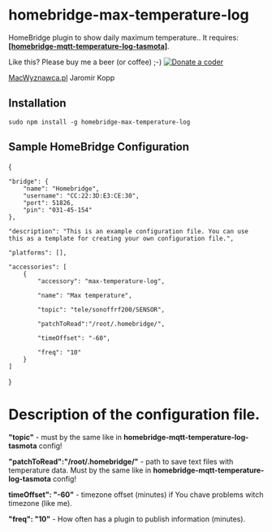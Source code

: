 # homebridge-max-temperature-log

HomeBridge plugin to show daily maximum temperature.. It requires: [**[homebridge-mqtt-temperature-log-tasmota]**](https://www.npmjs.com/package/homebridge-mqtt-temperature-log-tasmota).

Like this? Please buy me a beer (or coffee) ;-) <a href="https://www.paypal.com/cgi-bin/webscr?cmd=_s-xclick&amp;hosted_button_id=CK56Q7SFHEHSW"><img src="http://macwyznawca.pl/donate-paypal2.png" alt="Donate a coder" data-canonical-src="http://macwyznawca.pl/donate-paypal.svg" style="max-width:100%;"></a>

[MacWyznawca.pl](http://macwyznawca.pl) Jaromir Kopp

Installation
--------------------
    sudo npm install -g homebridge-max-temperature-log

Sample HomeBridge Configuration
--------------------

{
	
    "bridge": {
        "name": "Homebridge",
        "username": "CC:22:3D:E3:CE:30",
        "port": 51826,
        "pin": "031-45-154"
    },
    
    "description": "This is an example configuration file. You can use this as a template for creating your own configuration file.",
	
    "platforms": [],
	
	"accessories": [
		{
			"accessory": "max-temperature-log",
			
			"name": "Max temperature",
			
			"topic": "tele/sonoffrf200/SENSOR",
			
			"patchToRead":"/root/.homebridge/",
			
			"timeOffset": "-60",
			
			"freq": "10"
		}
	]
}

# Description of the configuration file.

**"topic"** - must by the same like in **homebridge-mqtt-temperature-log-tasmota** config!

**"patchToRead":"/root/.homebridge/"** - path to save text files with temperature data. Must by the same like in **homebridge-mqtt-temperature-log-tasmota** config!

**timeOffset": "-60"** - timezone offset (minutes) if You chave problems witch timezone (like me).

**"freq": "10"** - How often has a plugin to publish information (minutes).